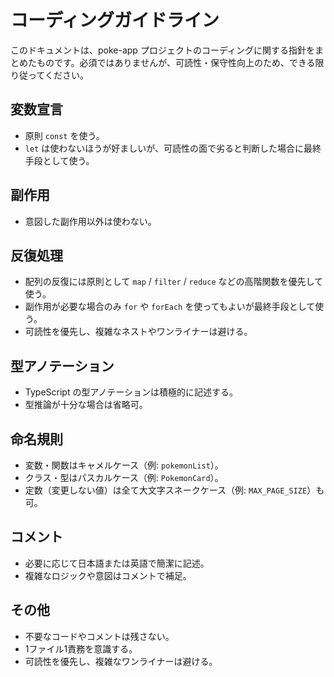# コーディングガイドライン

このドキュメントは、poke-app プロジェクトのコーディングに関する指針をまとめたものです。必須ではありませんが、可読性・保守性向上のため、できる限り従ってください。

## 変数宣言

- 原則 `const` を使う。
- `let` は使わないほうが好ましいが、可読性の面で劣ると判断した場合に最終手段として使う。

## 副作用

- 意図した副作用以外は使わない。

## 反復処理

- 配列の反復には原則として `map` / `filter` / `reduce` などの高階関数を優先して使う。
- 副作用が必要な場合のみ `for` や `forEach` を使ってもよいが最終手段として使う。
- 可読性を優先し、複雑なネストやワンライナーは避ける。

## 型アノテーション

- TypeScript の型アノテーションは積極的に記述する。
- 型推論が十分な場合は省略可。

## 命名規則

- 変数・関数はキャメルケース（例: `pokemonList`）。
- クラス・型はパスカルケース（例: `PokemonCard`）。
- 定数（変更しない値）は全て大文字スネークケース（例: `MAX_PAGE_SIZE`）も可。

## コメント

- 必要に応じて日本語または英語で簡潔に記述。
- 複雑なロジックや意図はコメントで補足。

## その他

- 不要なコードやコメントは残さない。
- 1ファイル1責務を意識する。
- 可読性を優先し、複雑なワンライナーは避ける。
